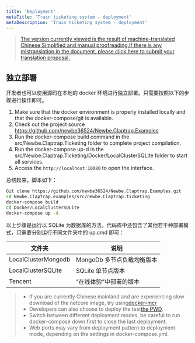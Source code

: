 ```yaml
---
title: 'Deployment'
metaTitle: 'Train ticketing system - deployment'
metaDescription: 'Train ticketing system - deployment'
---
```


> [The version currently viewed is the result of machine-translated Chinese Simplified and manual proofreading.If there is any mistranslation in the document, please click here to submit your translation proposal.](https://crwd.in/newbeclaptrap)


<!--
## 在线体验

该样例已经被部署在 <http://ticketing.newbe.pro> 网站上。

### 限时开放（还在备案）

由于运营成本的原因，该系统仅在以下特定的时段开放：

| 日期   | 时段        |
| ------ | ----------- |
| 工作日 | 12:00-14:00 |
| 工作日 | 20:00-22:00 |
| 周末   | 19:00-23:00 |

每次重新开放时，系统将会被重置，上一次开放的所有数据将被清空。

#### swagger 文档

为了更有效的抢票，开发者可以根据 swagger 文档给出的 API 开发自动抢票工具。文档地址<http://ticketing.newbe.pro/swagger> -->

## 独立部署

开发者也可以使用源码在本地的 docker 环境进行独立部署。只需要按照以下的步骤进行操作即可。

1. Make sure that the docker environment is properly installed locally and that the docker-compose/git is available.
2. Check out the project source <https://github.com/newbe36524/Newbe.Claptrap.Examples>
3. Run the docker-compose build command in the src/Newbe.Claptrap.Ticketing folder to complete project compilation.
4. Run the docker-compose up-d in the src/Newbe.Claptrap.Ticketing/Docker/LocalClusterSQLite folder to start all services.
5. Access the `http://localhost:10080` to open the interface.

总结起来，脚本如下：

```bash
Git clone https://github.com/newbe36524/Newbe.Claptrap.Examples.git
cd Newbe.Claptrap.examples/src/newbe.Claptrap.ticketing
docker-compose build
cd Docker/LocalClusterSQLite
docker-compose up -d.
```

以上步骤是运行以 SQLite 为数据库的方法，代码库中还包含了其他若干种部署模式，只需要分别运行不同文件夹中的 up.cmd 即可：

| 文件夹                 | 说明                |
| ------------------- | ----------------- |
| LocalClusterMongodb | MongoDb 多节点负载均衡版本 |
| LocalClusterSQLite  | SQLite 单节点版本      |
| Tencent             | “在线体验”中部署的版本      |

> - If you are currently Chinese mainland and are experiencing slow download of the netcore image, try using[docker-mcr](https://github.com/newbe36524/Newbe.McrMirror)
> - Developers can also choose to deploy the test[the PWD](https://labs.play-with-docker.com/).
> - Switch between different deployment modes, be careful to run docker-compose down first to close the last deployment.
> - Web ports may vary from deployment pattern to deployment mode, depending on the settings in docker-compose.yml.
